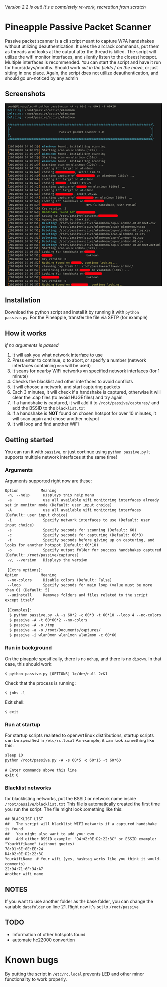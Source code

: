 *Version 2.2 is out! It's a completely re-work, recreation from scratch*

# Pineapple Passive Packet Scanner
Passive packet scanner is a cli script meant to capture WPA handshakes without utilizing deauthentication.
It uses the aircrack commands, put them as threads and looks at the output after the thread is killed.
The script will utilize the wifi monitor interfaces, and silently listen to the closest hotspot.
Multiple interfaces is recommended.
You can start the script and have it run for hours/days/months.
Should work *out in the fields* / *on the move*, or just sitting in one place.
Again, the script does not utilize deauthentication, and should go un-noticed by any admin

## Screenshots

![Starting the script](/screenshots/Screenshot_20210908_050629.png "Starting")
<!--![100% CPU issue if fixed. 3 network interfaces stable around 3% CPU](/screenshots/Screenshot_20210905_154359_censor.png "100% CPU issue")
![Finding a handshake](/screenshots/Screenshot_20210906_070527_censor.png "Finding a handshake")-->
<!--| Screenshots|
|------------|
| <img src="/screenshots/Screenshot_20210905_154911_censor.png" width=49%> <img src="/screenshots/Screenshot_20210906_070527_censor.png" width=49%> |
| <img src="/screenshots/Screenshot_20210905_154359_censor.png" width=100%> |-->

## Installation
Download the python script and install it by running it with `python passive.py`.
For the Pineapple, transfer the file via SFTP (for example)

## How it works
*if no arguments is passed*
1. It will ask you what network interface to use
2. Press enter to continue, q to abort, or specify a number (network interfaces containing `mon` will be used)
3. It scans for nearby WiFi networks on specified network interfaces (for 1 minute)
4. Checks the blacklist and other interfaces to avoid conflicts
5. It will choose a network, and start capturing packets
6. Each 3 minutes, it will check if a handshake is captured, otherwise it will clear the .cap files (to avoid HUGE files) and try again
7. If a handshake is captured, it will add it to `/root/passive/captures/` and add the BSSID to the `blacklist.txt`
8. If a handshake is **NOT** found on chosen hotspot for over 10 minutes, it will scan again and chose another hotspot
9. It will loop and find another WiFi

## Getting started
You can run it with `passive`, or just continue using `python passive.py`
It supports multiple network interfaces at the same time!

### Arguments
Arguments supported right now are these:
```
Option          Meaning
 -h, --help      Displays this help menu
 -a              use all available wifi monitoring interfaces already set in monitor mode (Default: user input choice)
 -A              use all available wifi monitoring interfaces (Default: user input choice)
 -i              Specify network interfaces to use (Default: user input choice)
 -s              Specify seconds for scanning (Default: 60)
 -c              Specify seconds for capturing (Default: 60*3)
 -t              Specify seconds before giving up on capturing, and looks for another hotspot (Default: 60*10)
 -o              Specify output folder for success handshakes captured (Default: /root/passive/captures)
 -v, --version   Displays the version

 [Extra options]:
Option          Meaning
 --no-colors     Disable colors (Default: False)
 --loop          Specify seconds for main loop (value must be more than 0) (Default: 5)
 --uninstall     Removes folders and files related to the script except itself

 [Examples]:
  $ python passive.py -A -s 60*2 -c 60*3 -t 60*10 --loop 4 --no-colors
  $ passive -A -t 60*60*2 --no-colors
  $ passive -A -o /tmp
  $ passive -a -o /root/Documents/captures/
  $ passive -i wlan0mon wlan1mon wlan2mon -c 60*60
 ```

### Run in background
On the pinapple spesifically, there is no `nohup`, and there is no `disown`.
In that case, this should work:

    $ python passive.py [OPTIONS] 1>/dev/null 2>&1
    
Check that the process is running:

    $ jobs -l
    
Exit shell:

    $ exit

### Run at startup
For startup scripts realated to openwrt linux distributions, startup scripts can be specified in `/etc/rc.local`
An example, it can look something like this:

    sleep 10
    python /root/passive.py -A -s 60*5 -c 60*15 -t 60*60

    # Enter commands above this line
    exit 0

### Blacklist networks
for blacklisting networks, put the BSSID or network name inside `/root/passive/blacklist.txt`
This file is automatically created the first time you run the script.
The file might look something like this:

    ## BLACKLIST LIST
    ##   The script will blacklist WIFI networks if a captured handshake is found
    ##   You might also want to add your own
    ##   Add either BSSID example: "D4:02:0E:D2:22:3C" or ESSID example: "YourWifiName" (without quotes)
    78:D1:6E:0E:EE:24
    D4:02:0E:D2:22:3C
    YourWifiName  # Your wifi (yes, hashtag works like you think it would. comments)
    22:94:71:6F:34:A7
    Another_wifi_name

## NOTES
If you want to use another folder as the base folder, you can change the variable `datafolder` on line 21. Right now it's set to `/root/passive`

## TODO
 * Information of other hotspots found
 * automate hc22000 convertion

# Known bugs
By putting the script in `/etc/rc.local` prevents LED and other minor functionality to work properly.

